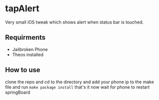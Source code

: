 # tapAlert
Very small iOS tweak which shows alert when status bar is touched.

## Requirments 

- Jailbroken Phone 
- Theos installed 

## How to use 

clone the repo and cd to the directory and add your phone ip to the make file and run `make package install` that's it now wait for phone to restart springBoard
